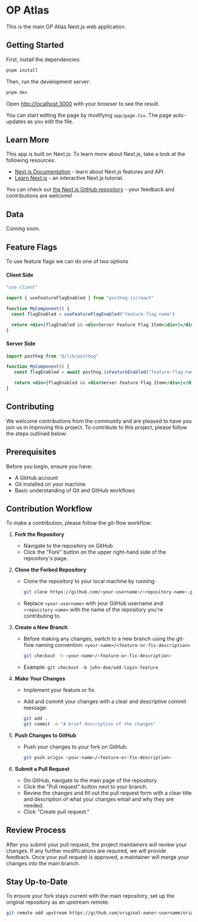 # OP Atlas

This is the main OP Atlas Next.js web application.

## Getting Started

First, install the dependencies:

```bash
pnpm install
```

Then, run the development server:

```bash
pnpm dev
```

Open [http://localhost:3000](http://localhost:3000) with your browser to see the result.

You can start editing the page by modifying `app/page.tsx`. The page auto-updates as you edit the file.

## Learn More

This app is built on Next.js. To learn more about Next.js, take a look at the following resources:

- [Next.js Documentation](https://nextjs.org/docs) - learn about Next.js features and API.
- [Learn Next.js](https://nextjs.org/learn) - an interactive Next.js tutorial.

You can check out [the Next.js GitHub repository](https://github.com/vercel/next.js/) - your feedback and contributions are welcome!

## Data

Coming soon.

## Feature Flags

To use feature flags we can do one of two options

#### Client Side

```jsx
"use client"

import { useFeatureFlagEnabled } from "posthog-js/react"

function MyComponent() {
  const flagEnabled = useFeatureFlagEnabled("feature-flag-name")

  return <div>{flagEnabled && <div>Server Feature Flag Item</div>}</div>
}
```

#### Server Side

```jsx
import posthog from "@/lib/posthog"

function MyComponent() {
   const flagEnabled = await posthog.isFeatureEnabled("feature-flag-name", userId)

   return <div>{flagEnabled && <div>Server Feature Flag Item</div>}</div>
}
```

## Contributing

We welcome contributions from the community and are pleased to have you join us in improving this project. To contribute to this project, please follow the steps outlined below:

## Prerequisites

Before you begin, ensure you have:

- A GitHub account
- Git installed on your machine
- Basic understanding of Git and GitHub workflows

## Contribution Workflow

To make a contribution, please follow the git-flow workflow:

1. **Fork the Repository**

   - Navigate to the repository on GitHub.
   - Click the "Fork" button on the upper right-hand side of the repository's page.

2. **Clone the Forked Repository**

   - Clone the repository to your local machine by running:

     ```bash
     git clone https://github.com/<your-username>/<repository-name>.git
     ```

   - Replace `<your-username>` with your GitHub username and `<repository-name>` with the name of the repository you're contributing to.

3. **Create a New Branch**

   - Before making any changes, switch to a new branch using the git-flow naming convention: `<your-name>/<feature-or-fix-description>`

     ```bash
     git checkout -b <your-name>/<feature-or-fix-description>
     ```

   - Example: `git checkout -b john-doe/add-login-feature`

4. **Make Your Changes**

   - Implement your feature or fix.
   - Add and commit your changes with a clear and descriptive commit message:

     ```bash
     git add .
     git commit -m "A brief description of the changes"
     ```

5. **Push Changes to GitHub**

   - Push your changes to your fork on GitHub:

     ```bash
     git push origin <your-name>/<feature-or-fix-description>
     ```

6. **Submit a Pull Request**
   - On GitHub, navigate to the main page of the repository.
   - Click the "Pull request" button next to your branch.
   - Review the changes and fill out the pull request form with a clear title and description of what your changes entail and why they are needed.
   - Click "Create pull request."

## Review Process

After you submit your pull request, the project maintainers will review your changes. If any further modifications are required, we will provide feedback. Once your pull request is approved, a maintainer will merge your changes into the main branch.

## Stay Up-to-Date

To ensure your fork stays current with the main repository, set up the original repository as an upstream remote:

```bash
git remote add upstream https://github.com/original-owner-username/original-repository.git
```
